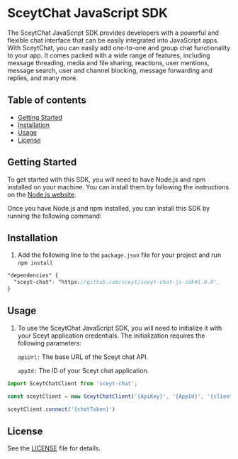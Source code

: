 # SceytChat JavaScript SDK

The SceytChat JavaScript SDK provides developers with a powerful and flexible chat interface that can be easily integrated into JavaScript apps. With SceytChat, you can easily add one-to-one and group chat functionality to your app. It comes packed with a wide range of features, including message threading, media and file sharing, reactions, user mentions, message search, user and channel blocking, message forwarding and replies, and many more.

## Table of contents

* [Getting Started](#getting-started)
* [Installation](#installation)
* [Usage](#usage)
* [License](#license)

## Getting Started

To get started with this SDK, you will need to have Node.js and npm installed on your machine. You can install them by following the instructions on the [Node.js website](https://nodejs.org/).

Once you have Node.js and npm installed, you can install this SDK by running the following command:


## Installation

1. Add the following line to the `package.json` file for your project and run `npm install`

```scss
"dependencies" {
  "sceyt-chat": "https://github.com/sceyt/sceyt-chat-js-sdk#1.0.0",
}
```


## Usage

1. To use the SceytChat JavaScript SDK, you will need to initialize it with your Sceyt application credentials. The initialization requires the following parameters:

    `apiUrl:` The base URL of the Sceyt chat API.

    `appId:` The ID of your Sceyt chat application.


```javascript
import SceytChatClient from 'sceyt-chat';

const sceytClient = new SceytChatClient('{ApiKey}', '{AppId}', '{clientId}')

sceytClient.connect('{chatToken}')
```

## License

See the [LICENSE](LICENSE.txt) file for details.
